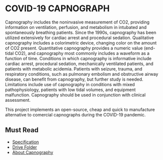 # COVID-19 CAPNOGRAPH

Capnography includes the noninvasive measurement of CO2, providing information on ventilation, perfusion, and metabolism in intubated and spontaneously breathing patients. Since the 1990s, capnography has been utilized extensively for cardiac arrest and procedural sedation. Qualitative capnography includes a colorimetric device, changing color on the amount of CO2 present. Quantitative capnography provides a numeric value (end-tidal CO2), and capnography most commonly includes a waveform as a function of time. Conditions in which capnography is informative include cardiac arrest, procedural sedation, mechanically ventilated patients, and patients with metabolic acidemia. Patients with seizure, trauma, and respiratory conditions, such as pulmonary embolism and obstructive airway disease, can benefit from capnography, but further study is needed. Limitations include use of capnography in conditions with mixed pathophysiology, patients with low tidal volumes, and equipment malfunction. Capnography should be used in conjunction with clinical assessment.

This project implements an open-source, cheap and quick to manufacture alternative to comercial capnographs during the COVID-19 pandemic.


## Must Read
- [Specification](https://docs.google.com/document/d/16mx_W5eRVNcI9hRKAjDvZMDtPVMJDw7mdQiMu1fRvJM/edit?usp=sharing)
- [Drive Folder](https://drive.google.com/drive/folders/1-fBFVFW2NwqgQL-am8wTxIKTYgCndMPH?usp=sharing)
- [About Capnography](https://pubmed.ncbi.nlm.nih.gov/28993038/)
